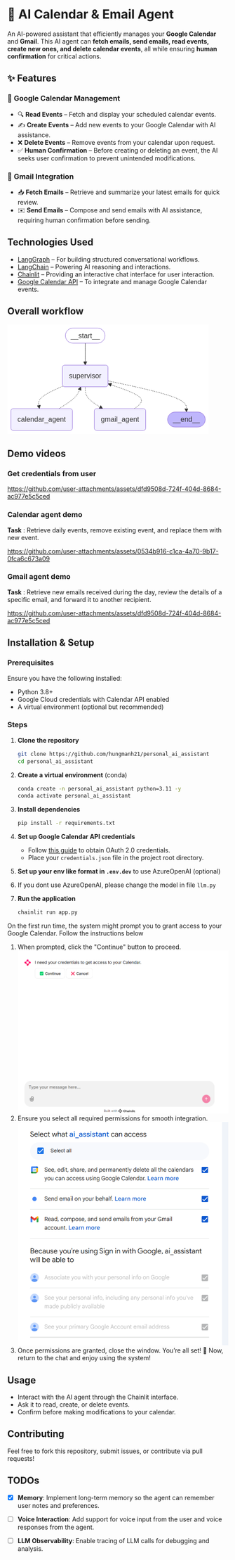 # 🤖 AI Calendar & Email Agent  

An AI-powered assistant that efficiently manages your **Google Calendar** and **Gmail**. This AI agent can **fetch emails, send emails, read events, create new ones, and delete calendar events**, all while ensuring **human confirmation** for critical actions.  

## ✨ Features  

### 📅 **Google Calendar Management**  
- 🔍 **Read Events** – Fetch and display your scheduled calendar events.  
- ✍️ **Create Events** – Add new events to your Google Calendar with AI assistance.  
- ❌ **Delete Events** – Remove events from your calendar upon request.  
- ✅ **Human Confirmation** – Before creating or deleting an event, the AI seeks user confirmation to prevent unintended modifications.  

### 📧 **Gmail Integration**  
- 📥 **Fetch Emails** – Retrieve and summarize your latest emails for quick review.  
- ✉️ **Send Emails** – Compose and send emails with AI assistance, requiring human confirmation before sending.  

## Technologies Used

- [LangGraph](https://github.com/langchain-ai/langgraph) – For building structured conversational workflows.
- [LangChain](https://www.langchain.com/) – Powering AI reasoning and interactions.
- [Chainlit](https://docs.chainlit.io/) – Providing an interactive chat interface for user interaction.
- [Google Calendar API](https://developers.google.com/calendar) – To integrate and manage Google Calendar events.

## Overall workflow
![overall workflow](images/supervisors.png)

## Demo videos

### Get credentials from user
https://github.com/user-attachments/assets/dfd9508d-724f-404d-8684-ac977e5c5ced

### Calendar agent demo
**Task** : Retrieve daily events, remove existing event, and replace them with new event.

https://github.com/user-attachments/assets/0534b916-c1ca-4a70-9b17-0fca6c673a09

### Gmail agent demo
**Task** : Retrieve new emails received during the day, review the details of a specific email, and forward it to another recipient.

https://github.com/user-attachments/assets/dfd9508d-724f-404d-8684-ac977e5c5ced

## Installation & Setup

### Prerequisites
Ensure you have the following installed:
- Python 3.8+
- Google Cloud credentials with Calendar API enabled
- A virtual environment (optional but recommended)

### Steps
1. **Clone the repository**
   ```bash
   git clone https://github.com/hungmanh21/personal_ai_assistant
   cd personal_ai_assistant
   ```
2. **Create a virtual environment** (conda)
   ```bash
   conda create -n personal_ai_assistant python=3.11 -y
   conda activate personal_ai_assistant
   ```
3. **Install dependencies**
   ```bash
   pip install -r requirements.txt
   ```
4. **Set up Google Calendar API credentials**
   - Follow [this guide](https://developers.google.com/calendar/quickstart/python) to obtain OAuth 2.0 credentials.
   - Place your `credentials.json` file in the project root directory.

5. **Set up your env like format in `.env.dev`** to use AzureOpenAI (optional)
6. If you dont use AzureOpenAI, please change the model in file `llm.py`
7. **Run the application**
   ```bash
   chainlit run app.py
   ```

On the first run time, the system might prompt you to grant access to your Google Calendar. Follow the instructions below
1. When prompted, click the "Continue" button to proceed.
![First run image](images/grant_access_1.png)
2. Ensure you select all required permissions for smooth integration.
![First run image 2](images/grant_access_2.png)
3. Once permissions are granted, close the window. You’re all set! 🎉
Now, return to the chat and enjoy using the system!

## Usage
- Interact with the AI agent through the Chainlit interface.
- Ask it to read, create, or delete events.
- Confirm before making modifications to your calendar.

## Contributing
Feel free to fork this repository, submit issues, or contribute via pull requests!

## TODOs

- [x] **Memory**: Implement long-term memory so the agent can remember user notes and preferences.
- [ ] **Voice Interaction**: Add support for voice input from the user and voice responses from the agent.
- [ ] **LLM Observability**: Enable tracing of LLM calls for debugging and analysis.

